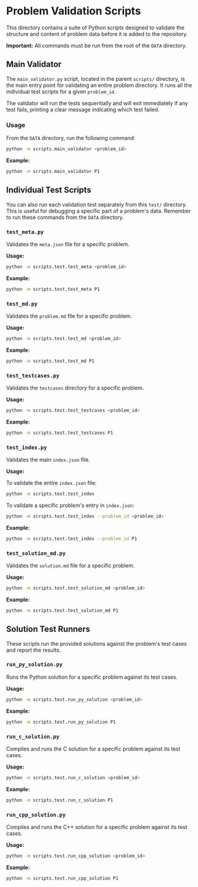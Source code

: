 
# Problem Validation Scripts

This directory contains a suite of Python scripts designed to validate the structure and content of problem data before it is added to the repository.

**Important:** All commands must be run from the root of the `DATA` directory.

## Main Validator

The `main_validator.py` script, located in the parent `scripts/` directory, is the main entry point for validating an entire problem directory. It runs all the individual test scripts for a given `problem_id`.

The validator will run the tests sequentially and will exit immediately if any test fails, printing a clear message indicating which test failed.

### Usage

From the `DATA` directory, run the following command:

```bash
python -m scripts.main_validator <problem_id>
```

**Example:**

```bash
python -m scripts.main_validator P1
```

## Individual Test Scripts

You can also run each validation test separately from this `test/` directory. This is useful for debugging a specific part of a problem's data. Remember to run these commands from the `DATA` directory.

### `test_meta.py`

Validates the `meta.json` file for a specific problem.

**Usage:**

```bash
python -m scripts.test.test_meta <problem_id>
```

**Example:**

```bash
python -m scripts.test.test_meta P1
```

### `test_md.py`

Validates the `problem.md` file for a specific problem.

**Usage:**

```bash
python -m scripts.test.test_md <problem_id>
```

**Example:**

```bash
python -m scripts.test.test_md P1
```

### `test_testcases.py`

Validates the `testcases` directory for a specific problem.

**Usage:**

```bash
python -m scripts.test.test_testcases <problem_id>
```

**Example:**

```bash
python -m scripts.test.test_testcases P1
```

### `test_index.py`

Validates the main `index.json` file.

**Usage:**

To validate the entire `index.json` file:

```bash
python -m scripts.test.test_index
```

To validate a specific problem's entry in `index.json`:

```bash
python -m scripts.test.test_index --problem_id <problem_id>
```

**Example:**

```bash
python -m scripts.test.test_index --problem_id P1
```

### `test_solution_md.py`

Validates the `solution.md` file for a specific problem.

**Usage:**

```bash
python -m scripts.test.test_solution_md <problem_id>
```

**Example:**

```bash
python -m scripts.test.test_solution_md P1
```

## Solution Test Runners

These scripts run the provided solutions against the problem's test cases and report the results.

### `run_py_solution.py`

Runs the Python solution for a specific problem against its test cases.

**Usage:**

```bash
python -m scripts.test.run_py_solution <problem_id>
```

**Example:**

```bash
python -m scripts.test.run_py_solution P1
```

### `run_c_solution.py`

Compiles and runs the C solution for a specific problem against its test cases.

**Usage:**

```bash
python -m scripts.test.run_c_solution <problem_id>
```

**Example:**

```bash
python -m scripts.test.run_c_solution P1
```

### `run_cpp_solution.py`

Compiles and runs the C++ solution for a specific problem against its test cases.

**Usage:**

```bash
python -m scripts.test.run_cpp_solution <problem_id>
```

**Example:**

```bash
python -m scripts.test.run_cpp_solution P1
```
